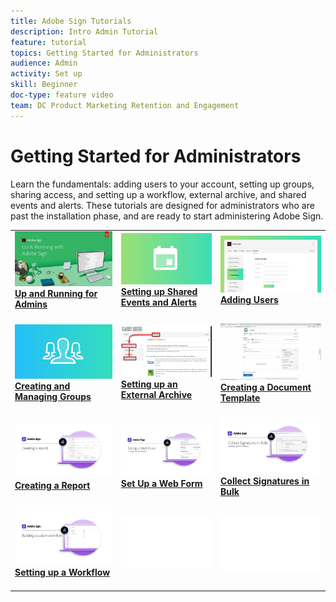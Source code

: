 ```yaml
---
title: Adobe Sign Tutorials
description: Intro Admin Tutorial
feature: tutorial
topics: Getting Started for Administrators
audience: Admin
activity: Set up
skill: Beginner
doc-type: feature video
team: DC Product Marketing Retention and Engagement
---
```


# Getting Started for Administrators

Learn the fundamentals: adding users to your account, setting up groups, sharing access, and setting up a workflow, external archive, and shared events and alerts. These tutorials are designed for administrators who are past the installation phase, and are ready to start administering Adobe Sign.

<table>
<tr>
  <td>
    <a href="up-and-running-admin.md">
      <img alt="Up and Running for Admins" src="assets/Up-Running.png" />
    </a>
    <div>
    <a href="up-and-running-admin.md"><strong>Up and Running for Admins</strong></a>
    </div>
    <br>
  </td>
  <td>
    <a href="set-up-shared-events-and-alert.md">
      <img alt="Setting up Shared Events and Alerts" src="assets/SharedEvents.png" />
    </a>
    <div>
    <a href="set-up-shared-events-and-alert.md"><strong>Setting up Shared Events and Alerts</strong></a>
    </div>
    <br>
  </td>
  <td>
    <a href="add-users-to-your-account.md">
      <img alt="Adding Users" src="assets/Adding-Users.png" />
    </a>
    <div>
    <a href="add-users-to-your-account.md"><strong>Adding Users</strong></a>
    </div>
    <br>
  </td>
</tr>
<tr>
  <td>
    <a href="create-and-manage-groups.md">
      <img alt="Creating and Managing Groups" src="assets/Creating-Groups.png" />
    </a>
    <div>
    <a href="create-and-manage-groups.md"><strong>Creating and Managing Groups</strong></a>
    </div>
    <br>
  </td>
  <td>
    <a href="set-up-your-external-archive.md">
      <img alt="Setting up an External Archive" src="assets/ExternalArchive.png" />
    </a>
    <div>
    <a href="set-up-your-external-archive.md"><strong>Setting up an External Archive</strong></a>
    </div>
    <br>
  </td>
  <td>
    <a href="sign-advanced-users/create-a-template.md">
      <img alt="Creating a Document Template" src="assets/Template.png" />
    </a>
    <div>
    <a href="sign-advanced-users/create-a-template.md"><strong>Creating a Document Template</strong></a>
    </div>
    <br>
  </td>
</tr>
<tr>
  <td>
    <a href="create-a-report.md">
      <img alt="Creating a Report" src="assets/Report.png" />
    </a>
    <div>
    <a href="create-a-report.md"><strong>Creating a Report</strong></a>
    </div>
    <br>
  </td>
  <td>
    <a href="sign-advanced-users/webform.md">
      <img alt="Set Up a Web Form" src="assets/Webform.png" />
    </a>
    <div>
    <a href="sign-advanced-users/webform.md"><strong>Set Up a Web Form</strong></a>
    </div>
    <br>
  </td>
  <td>
    <a href="sign-advanced-users/megasign.md">
      <img alt="Collect Signatures in Bulk" src="assets/Megasign.png" />
    </a>
    <div>
    <a href="sign-advanced-users/megasign.md"><strong>Collect Signatures in Bulk</strong></a>
    </div>
    <br>
  </td>
</tr>
<tr>
  <td>
    <a href="building-a-custom-workflow.md">
      <img alt="Setting up a Workflow" src="assets/BuildingWorkflow.png" />
    </a>
    <div>
    <a href="building-a-custom-workflow.md"><strong>Setting up a Workflow</strong></a>
    </div>
    <br>
  </td>
  <td>
    <img alt="Spacer" src="assets/Whitespacer.png" />
    <div>
    <br>
  </td>
  <td>
    <img alt="Spacer" src="assets/Whitespacer.png" />
    <div>
    <br>
  </td>
</tr>
</table>